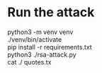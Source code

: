 # Run the attack

python3  -m venv  venv \
./venv/bin/activate \
pip install -r requirements.txt \
python3 ./rsa-attack.py \
cat ./ quotes.tx